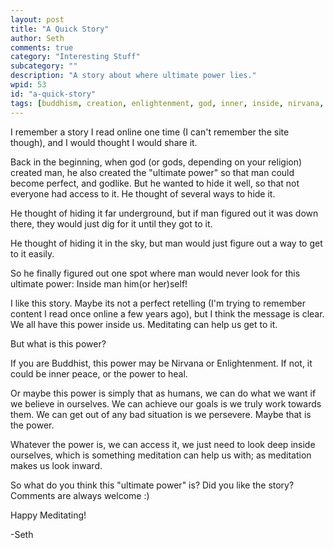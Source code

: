 ```yaml
---
layout: post
title: "A Quick Story"
author: Seth
comments: true
category: "Interesting Stuff"
subcategory: ""
description: "A story about where ultimate power lies."
wpid: 53
id: "a-quick-story"
tags: [buddhism, creation, enlightenment, god, inner, inside, nirvana, power, religion, spiritual, ultimate]
---
```


I remember a story I read online one time (I can't remember the site though), and I would thought I would share it.

Back in the beginning, when god (or gods, depending on your religion) created man, he also created the "ultimate power" so that man could become perfect, and godlike. But he wanted to hide it well, so that not everyone had access to it. He thought of several ways to hide it.

He thought of hiding it far underground, but if man figured out it was down there, they would just dig for it until they got to it.

<!--more-->

He thought of hiding it in the sky, but man would just figure out a way to get to it easily.

So he finally figured out one spot where man would never look for this ultimate power: Inside man him(or her)self!

I like this story. Maybe its not a perfect retelling (I'm trying to remember content I read once online a few years ago), but I think the message is clear. We all have this power inside us. Meditating can help us get to it.

But what is this power?

If you are Buddhist, this power may be Nirvana or Enlightenment. If not, it could be inner peace, or the power to heal.

Or maybe this power is simply that as humans, we can do what we want if we believe in ourselves. We can achieve our goals is we truly work towards them. We can get out of any bad situation is we persevere. Maybe that is the power.

Whatever the power is, we can access it, we just need to look deep inside ourselves, which is something meditation can help us with; as meditation makes us look inward.

So what do you think this "ultimate power" is? Did you like the story? Comments are always welcome :)

Happy Meditating!

-Seth
